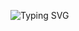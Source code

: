 ![Typing SVG](https://readme-typing-svg.herokuapp.com?color=%2336BCF7&lines=General+project+for+MIIGAiK)
